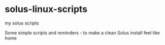 # solus-linux-scripts
my solus scripts

Some simple scripts and reminders - to make a clean Solus install feel like home
